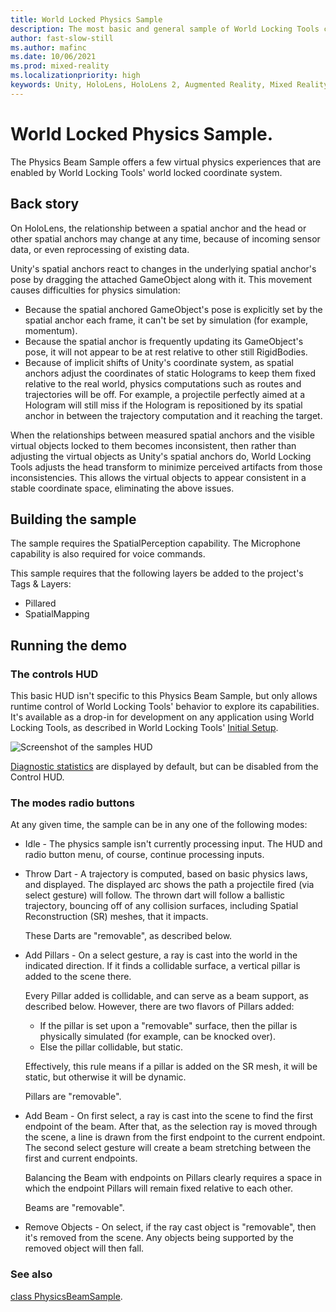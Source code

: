 ```yaml
---
title: World Locked Physics Sample
description: The most basic and general sample of World Locking Tools capabilities.
author: fast-slow-still
ms.author: mafinc
ms.date: 10/06/2021
ms.prod: mixed-reality
ms.localizationpriority: high
keywords: Unity, HoloLens, HoloLens 2, Augmented Reality, Mixed Reality, ARCore, ARKit, development, MRTK
---
```


# World Locked Physics Sample.

The Physics Beam Sample offers a few virtual physics experiences that are enabled by World Locking Tools' world locked coordinate system.

## Back story

On HoloLens, the relationship between a spatial anchor and the head or other spatial anchors may change at any time, because of incoming sensor data, or even reprocessing of existing data.

Unity's spatial anchors react to changes in the underlying spatial anchor's pose by dragging the attached GameObject along with it. This movement causes difficulties for physics simulation:

* Because the spatial anchored GameObject's pose is explicitly set by the spatial anchor each frame, it can't be set by simulation (for example, momentum).
* Because the spatial anchor is frequently updating its GameObject's pose, it will not appear to be at rest relative to other still RigidBodies.
* Because of implicit shifts of Unity's coordinate system, as spatial anchors adjust the coordinates of static Holograms to keep them fixed relative to the real world, physics computations such as routes and trajectories will be off. For example, a projectile perfectly aimed at a Hologram will still miss if the Hologram is repositioned by its spatial anchor in between the trajectory computation and it reaching the target.

When the relationships between measured spatial anchors and the visible virtual objects locked to them becomes inconsistent, then rather than adjusting the virtual objects as Unity's spatial anchors do, World Locking Tools adjusts the head transform to minimize perceived artifacts from those inconsistencies. This allows the virtual objects to appear consistent in a stable coordinate space, eliminating the above issues.

## Building the sample

The sample requires the SpatialPerception capability. The Microphone capability is also required for voice commands.

This sample requires that the following layers be added to the project's Tags & Layers:

* Pillared
* SpatialMapping

## Running the demo

### The controls HUD

This basic HUD isn't specific to this Physics Beam Sample, but only allows runtime control of World Locking Tools' behavior to explore its capabilities. It's available as a drop-in for development on any application using World Locking Tools, as described in World Locking Tools' [Initial Setup](../InitialSetup.md).

![Screenshot of the samples HUD](~/DocGen/Images/Screens/ControlsHud.jpg)

[Diagnostic statistics](../Tools.md#additional-output) are displayed by default, but can be disabled from the Control HUD.

### The modes radio buttons

At any given time, the sample can be in any one of the following modes:

* Idle - The physics sample isn't currently processing input. The HUD and radio button menu, of course, continue processing inputs.

* Throw Dart - A trajectory is computed, based on basic physics laws, and displayed. The displayed arc shows the path a projectile fired (via select gesture) will follow. The thrown dart will follow a ballistic trajectory, bouncing off of any collision surfaces, including Spatial Reconstruction (SR) meshes, that it impacts.

  These Darts are "removable", as described below.

* Add Pillars - On a select gesture, a ray is cast into the world in the indicated direction. If it finds a collidable surface, a vertical pillar is added to the scene there.

  Every Pillar added is collidable, and can serve as a beam support, as described below. However, there are two flavors of Pillars added:

  * If the pillar is set upon a "removable" surface, then the pillar is physically simulated (for example, can be knocked over).
  * Else the pillar collidable, but static.

  Effectively, this rule means if a pillar is added on the SR mesh, it will be static, but otherwise it will be dynamic.

  Pillars are "removable".

* Add Beam - On first select, a ray is cast into the scene to find the first endpoint of the beam. After that, as the selection ray is moved through the scene, a line is drawn from the first endpoint to the current endpoint. The second select gesture will create a beam stretching between the first and current endpoints.

   Balancing the Beam with endpoints on Pillars clearly requires a space in which the endpoint Pillars will remain fixed relative to each other.

   Beams are "removable".

* Remove Objects - On select, if the ray cast object is "removable", then it's removed from the scene. Any objects being supported by the removed object will then fall.

### See also

[class PhysicsBeamSample](xref:Microsoft.MixedReality.WorldLocking.Examples.PhysicsBeamSample).
